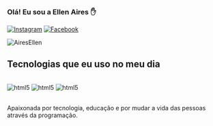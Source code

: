 
### Olá! Eu sou a Ellen Aires ✋

[![Instagram](https://img.shields.io/badge/Instagram-E4405F?style=for-the-badge&logo=instagram&logoColor=white)](https://instagram.com/aires.ellen?igshid=MmIzYWVlNDQ5Yg==)
[![Facebook](https://img.shields.io/badge/Facebook-1877F2?style=for-the-badge&logo=facebook&logoColor=white)](https://www.facebook.com/profile.php?id=100080457527995&mibextid=LQQJ4d)

![AiresEllen](https://github-readme-stats.vercel.app/api?username=AiresEllen&theme=radical)


## Tecnologias que eu uso no meu dia

<div style="display: inline_block"><br/>
<img aling="center" alt="html5" src="https://img.shields.io/badge/HTML5-E34F26?style=for-the-badge&logo=html5&logoColor=white" />
<img aling="center" alt="html5" src="https://img.shields.io/badge/CSS3-1572B6?style=for-the-badge&logo=css3&logoColor=white" />
<img aling="center" alt="html5" src="https://img.shields.io/badge/JavaScript-F7DF1E?style=for-the-badge&logo=javascript&logoColor=black" />
</div><br/>

Apaixonada por tecnologia, educação e por mudar a vida das pessoas através da programação.
